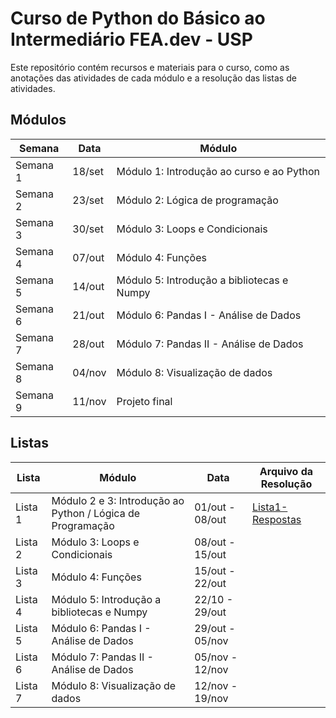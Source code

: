 # Curso de Python do Básico ao Intermediário FEA.dev - USP

Este repositório contém recursos e materiais para o curso, como as anotações das atividades de cada módulo e a resolução das listas de atividades.
## Módulos
|Semana|Data|Módulo|
|---|---|---|
|Semana 1|18/set|Módulo 1: Introdução ao curso e ao Python|
|Semana 2|23/set|Módulo 2: Lógica de programação|
|Semana 3|30/set|Módulo 3: Loops e Condicionais|
|Semana 4|07/out|Módulo 4: Funções|
|Semana 5|14/out|Módulo 5: Introdução a bibliotecas e Numpy|
|Semana 6|21/out|Módulo 6: Pandas I - Análise de Dados|
|Semana 7|28/out|Módulo 7: Pandas II - Análise de Dados|
|Semana 8|04/nov|Módulo 8: Visualização de dados|
|Semana 9|11/nov|Projeto final|

## Listas
|Lista|Módulo|Data|Arquivo da Resolução|
|---|---|---|---|
|Lista 1|Módulo 2 e 3: Introdução ao Python / Lógica de Programação|01/out - 08/out|[Lista1-Respostas](https://github.com/LuisOTSG/curso-feadev-python/blob/main/Listas/lista1-respostas.ipynb)|
|Lista 2|Módulo 3: Loops e Condicionais|08/out - 15/out||
|Lista 3|Módulo 4: Funções|15/out - 22/out||
|Lista 4|Módulo 5: Introdução a bibliotecas e Numpy|22/10 - 29/out||
|Lista 5|Módulo 6: Pandas I - Análise de Dados|29/out - 05/nov||
|Lista 6|Módulo 7: Pandas II - Análise de Dados|05/nov - 12/nov||
|Lista 7|Módulo 8: Visualização de dados|12/nov - 19/nov||
